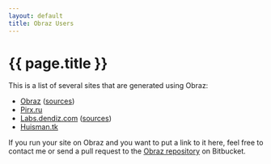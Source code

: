 ```yaml
---
layout: default
title: Obraz Users
---
```


{{ page.title }}
================

This is a list of several sites that are generated using Obraz:

* [Obraz](http://obraz.pirx.ru/)
  ([sources](https://bitbucket.org/vlasovskikh/obraz/src/public/doc))
* [Pirx.ru](http://pirx.ru)
* [Labs.dendiz.com](http://labs.dendiz.com/)
  ([sources](https://github.com/dendiz/labs.dendiz.com))
* [Huisman.tk](http://huisman.tk/)

If you run your site on Obraz and you want to put a link to it here, feel free
to contact me or send a pull request to the [Obraz repository][1] on Bitbucket.

  [1]: https://bitbucket.org/vlasovskikh/obraz
